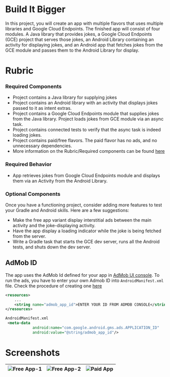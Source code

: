 # Build It Bigger
In this project, you will create an app with multiple flavors that uses
multiple libraries and Google Cloud Endpoints. The finished app will consist
of four modules. A Java library that provides jokes, a Google Cloud Endpoints
(GCE) project that serves those jokes, an Android Library containing an
activity for displaying jokes, and an Android app that fetches jokes from the
GCE module and passes them to the Android Library for display.

# Rubric

### Required Components

* Project contains a Java library for supplying jokes
* Project contains an Android library with an activity that displays jokes passed to it as intent extras.
* Project contains a Google Cloud Endpoints module that supplies jokes from the Java library. Project loads jokes from GCE module via an async task.
* Project contains connected tests to verify that the async task is indeed loading jokes.
* Project contains paid/free flavors. The paid flavor has no ads, and no unnecessary dependencies.
* More information on the Rubric/Required components can be found [here](https://classroom.udacity.com/nanodegrees/nd801/parts/5a4a1676-de82-4954-9fb9-ebe492ba6142/modules/19458818-7ecf-49b3-8dc9-28e68510a53f/lessons/a99bbdcb-da71-4b09-bc5d-feb1a51ac334/concepts/42732622150923)

### Required Behavior

* App retrieves jokes from Google Cloud Endpoints module and displays them via an Activity from the Android Library.

### Optional Components

Once you have a functioning project, consider adding more features to test your Gradle and Android skills. Here are a few suggestions:

* Make the free app variant display interstitial ads between the main activity and the joke-displaying activity.
* Have the app display a loading indicator while the joke is being fetched from the server.
* Write a Gradle task that starts the GCE dev server, runs all the Android tests, and shuts down the dev server.


## AdMob ID
The app uses the AdMob Id defined for your app in [AdMob UI console](https://apps.admob.com/v2/home).
To run the ads, you have to enter your own Admob ID into `AndroidManifest.xml` file.
Check the procedure of creating one [here](https://developers.google.com/admob/android/quick-start)

```strings.xml
<resources>
    ...
    <string name="admob_app_id">ENTER YOUR ID FROM ADMOB CONSOLE</string> // or else you can use sample ID mentioned in the documentation
</resources>

AndroidManifest.xml
 <meta-data
            android:name="com.google.android.gms.ads.APPLICATION_ID"
            android:value="@string/admob_app_id"/>
```

# Screenshots

| ![Free App-1](https://i.postimg.cc/zBJF0T9d/Screenshot-2019-07-10-at-6-13-08-PM.png) | ![Free App-2](https://i.postimg.cc/8zMdGyGK/Screenshot-2019-07-10-at-6-13-27-PM.png)| ![Paid App](https://i.postimg.cc/ZK1PXGGv/Screenshot-2019-07-10-at-6-13-56-PM.png) |
|:---:|:---:|:---:|
